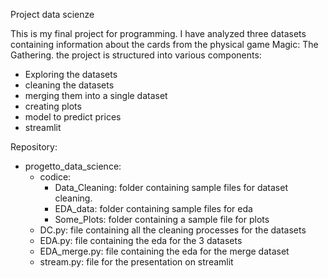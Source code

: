 Project data scienze

This is my final project for programming. I have analyzed three datasets containing information about the cards from the physical game Magic: The Gathering. the project is structured into various components:
- Exploring the datasets
- cleaning the datasets
- merging them into a single dataset
- creating plots
- model to predict prices
- streamlit

Repository:

- progetto_data_science:
  - codice:
    - Data_Cleaning: folder containing sample files for dataset cleaning.
    - EDA_data: folder containing sample files for eda
    - Some_Plots: folder containing a sample file for plots
  - DC.py: file containing all the cleaning processes for the datasets
  - EDA.py: file containing the eda for the 3 datasets
  - EDA_merge.py: file containing the eda for the merge dataset
  - stream.py: file for the presentation on streamlit
